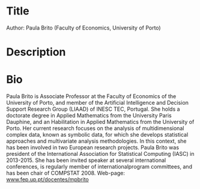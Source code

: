 # Title

Author: Paula Brito (Faculty of Economics, University of Porto)

# Description

# Bio

Paula Brito is Associate Professor at the Faculty of Economics of the University of Porto, and member of the Artificial Intelligence and Decision Support Research Group (LIAAD) of INESC TEC, Portugal. She holds a doctorate degree in Applied Mathematics from the University Paris Dauphine, and an Habilitation in Applied Mathematics from the University of Porto. Her current research focuses on the analysis of multidimensional complex data, known as symbolic data, for which she develops statistical approaches and multivariate analysis methodologies. In this context, she has been involved in two European research projects. Paula Brito was president of the International Association for Statistical Computing (IASC) in 2013-2015. She has been invited speaker at several international conferences, is regularly member of internationalprogram committees, and has been chair of COMPSTAT 2008. Web-page: www.fep.up.pt/docentes/mpbrito
